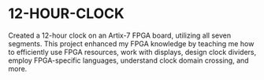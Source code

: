 # 12-HOUR-CLOCK


Created a 12-hour clock on an Artix-7 FPGA board, utilizing all seven segments. This project enhanced my FPGA knowledge by teaching me how to efficiently use FPGA resources, work with displays, design clock dividers, employ FPGA-specific languages, understand clock domain crossing, and more.
